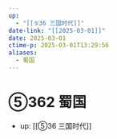 ```yaml
---
up:
  - "[[⑤36 三国时代]]"
date-link: "[[2025-03-01]]"
date: 2025-03-01
ctime-p: 2025-03-01T13:29:56
aliases:
  - 蜀国
---
```


# ⑤362 蜀国

- up: [[⑤36 三国时代]]
